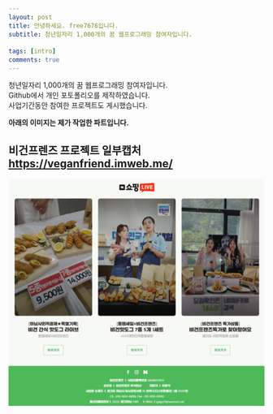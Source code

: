 ```yaml
---
layout: post
title: 안녕하세요. free7676입니다.
subtitle: 청년일자리 1,000개의 꿈 웹프로그래밍 참여자입니다.

tags: [intro]
comments: true
---
```


청년일자리 1,000개의 꿈 웹프로그래밍 참여자입니다.<br>
Github에서 개인 포토폴리오를 제작하였습니다.<br>
사업기간동안 참여한 프로젝트도 게시했습니다.

**아래의 이미지는 제가 작업한 파트입니다.**

## 비건프렌즈 프로젝트 일부캡처 https://veganfriend.imweb.me/



![Crepe](/assets/img/vegan.png)
